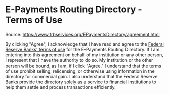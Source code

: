 # E-Payments Routing Directory - Terms of Use

Source: https://www.frbservices.org/EPaymentsDirectory/agreement.html

By clicking "Agree", I acknowledge that I have read and agree to the [Federal Reserve Banks' terms of use](http://frbservices.org/legal/index.html) for the E-Payments Routing Directory. If I am entering into this agreement on behalf of my institution or any other person, I represent that I have the authority to do so. My institution or the other person will be bound, as I am, if I click "Agree." I understand that the terms of use prohibit selling, relicensing, or otherwise using information in the directory for commercial gain. I also understand that the Federal Reserve Banks provide the directory solely as a service to financial institutions to help them settle and process transactions efficiently.
